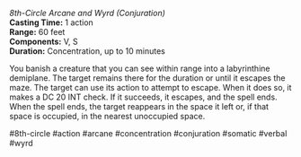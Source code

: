 *8th-Circle Arcane and Wyrd (Conjuration)*    
**Casting Time:** 1 action    
**Range:** 60 feet  
**Components:** V, S  
**Duration:** Concentration, up to 10 minutes

You banish a creature that you can see within range into a labyrinthine demiplane. The target remains there for the duration or until it escapes the maze. The target can use its action to attempt to escape. When it does so, it makes a DC 20 INT check. If it succeeds, it escapes, and the spell ends. When the spell ends, the target reappears in the space it left or, if that space is occupied, in the nearest unoccupied space.

#8th-circle #action #arcane #concentration #conjuration #somatic #verbal #wyrd
